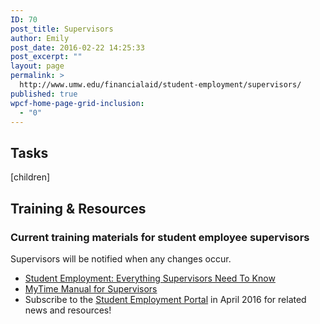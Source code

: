 ```yaml
---
ID: 70
post_title: Supervisors
author: Emily
post_date: 2016-02-22 14:25:33
post_excerpt: ""
layout: page
permalink: >
  http://www.umw.edu/financialaid/student-employment/supervisors/
published: true
wpcf-home-page-grid-inclusion:
  - "0"
---
```

<div class="one-half first">
<h2>Tasks</h2>
[children]

</div>
<div class="one-half">
<h2>Training &amp; Resources</h2>
<h3>Current training materials for student employee supervisors</h3>
Supervisors will be notified when any changes occur.
<ul>
	<li><a href="http://adminfinance.umw.edu/financialaid/files/2015/10/WSSupervisors-100215.pptx">Student Employment: Everything Supervisors Need To Know</a></li>
	<li><a href="http://adminfinance.umw.edu/payroll/files/2014/11/Supervisor-MyTime-Manual-November-2015.pdf">MyTime Manual for Supervisors</a></li>
	<li>Subscribe to the <a href="https://orgsync.com/129314/chapter">Student Employment Portal</a> in April 2016 for related news and resources!</li>
</ul>
</div>